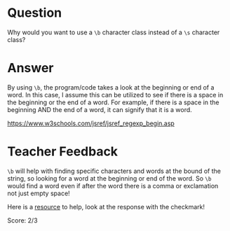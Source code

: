 # Question
Why would you want to use a `\b` character class instead of a `\s` character class?

# Answer
By using `\b`, the program/code takes a look at the beginning or end of a word. In this case, I assume this can be utilized to see if there is a space in the beginning or the end of a word. For example, if there is a space in the beginning AND the end of a word, it can signify that it is a word. 

https://www.w3schools.com/jsref/jsref_regexp_begin.asp 

# Teacher Feedback

`\b` will help with finding specific characters and words at the bound of the string, so looking for a word at the beginning or end of the word. So `\b` would find a word even if after the word there is a comma or exclamation not just empty space! 

Here is a [resource](https://stackoverflow.com/questions/17020224/difference-between-b-and-s-in-regular-expression) to help, look at the response with the checkmark!

Score: 2/3